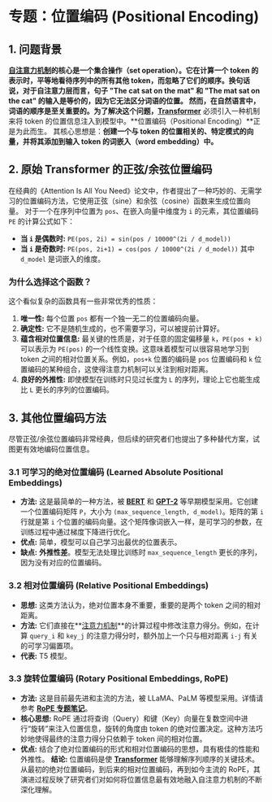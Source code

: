 # 专题：位置编码 (Positional Encoding)
## 1. 问题背景
**[自注意力机制](./Lecture1-Self-Attention.md)**的核心是一个集合操作（set operation）。它在计算一个 token 的表示时，平等地看待序列中的所有其他 token，而忽略了它们的顺序。换句话
说，对于自注意力层而言，句子 "The cat sat on the mat" 和 "The mat sat on the cat" 的输入是等价的，因为它无法区分词语的位置。
然而，在自然语言中，词语的顺序是至关重要的。为了解决这个问题，**[Transformer](./Lecture1-Transformer.md)** 必须引入一种机制来将 token 的位置信息注入到模型中。**位置编码（Positional Encoding）**正是为此而生。
其核心思想是：**创建一个与 token 的位置相关的、特定模式的向量，并将其添加到输入 token 的词嵌入（word embedding）中。**
## 2. 原始 Transformer 的正弦/余弦位置编码
在经典的《Attention Is All You Need》论文中，作者提出了一种巧妙的、无需学习的位置编码方法，它使用正弦（sine）和余弦（cosine）函数来生成位置向量。
对于一个在序列中位置为 `pos`、在嵌入向量中维度为 `i` 的元素，其位置编码 `PE` 的计算公式如下：
*   **当 `i` 是偶数时:** `PE(pos, 2i) = sin(pos / 10000^(2i / d_model))`
*   **当 `i` 是奇数时:** `PE(pos, 2i+1) = cos(pos / 10000^(2i / d_model))`
其中 `d_model` 是词嵌入的维度。
### 为什么选择这个函数？
这个看似复杂的函数具有一些非常优秀的性质：
1.  **唯一性:** 每个位置 `pos` 都有一个独一无二的位置编码向量。
2.  **确定性:** 它不是随机生成的，也不需要学习，可以被提前计算好。
3.  **蕴含相对位置信息:** 最关键的性质是，对于任意的固定偏移量 `k`，`PE(pos + k)` 可以表示为 `PE(pos)` 的一个线性变换。这意味着模型可以很容易地学习到 token 之间的相对位置关系。例如，`pos+k` 位置的编码是 `pos` 位置编码和 `k` 位置编码的某种组合，这使得注意力机制可以关注到相对距离。
4.  **良好的外推性:** 即使模型在训练时只见过长度为 `L` 的序列，理论上它也能生成比 `L` 更长的序列的位置编码。
## 3. 其他位置编码方法
尽管正弦/余弦位置编码非常经典，但后续的研究者们也提出了多种替代方案，试图更有效地编码位置信息。
### 3.1 可学习的绝对位置编码 (Learned Absolute Positional Embeddings)
*   **方法:** 这是最简单的一种方法，被 **[BERT](./Lecture1-BERT.md)** 和 **[GPT-2](./Lecture1-GPT-4.md)** 等早期模型采用。它创建一个位置编码矩阵 `P`，大小为 `(max_sequence_length, d_model)`。矩阵的第 `i` 行就是第 `i` 个位置的编码向量。这个矩阵像词嵌入一样，是可学习的参数，在训练过程中通过梯度下降进行优化。
*   **优点:** 简单，模型可以自己学习出最优的位置表示。
*   **缺点:** **外推性差**。模型无法处理比训练时 `max_sequence_length` 更长的序列，因为没有对应的位置编码。
### 3.2 相对位置编码 (Relative Positional Embeddings)
*   **思想:** 这类方法认为，绝对位置本身不重要，重要的是两个 token 之间的相对距离。
*   **方法:** 它们直接在**[注意力机制](./Lecture1-Self-Attention.md)**的计算过程中修改注意力得分。例如，在计算 `query_i` 和 `key_j` 的注意力得分时，额外加上一个只与相对距离 `i-j` 有关的可学习偏置项。
*   **代表:** T5 模型。
### 3.3 旋转位置编码 (Rotary Positional Embeddings, RoPE)
*   **方法:** 这是目前最先进和主流的方法，被 LLaMA、PaLM 等模型采用。详情请参考 **[RoPE 专题笔记](./Lecture1-Rotary-Positional-Embeddings.md)**。
*   **核心思想:** RoPE 通过将查询（Query）和键（Key）向量在复数空间中进行“旋转”来注入位置信息，旋转的角度由 token 的绝对位置决定。这种方法巧妙地使得最终的注意力得分只依赖于 token 间的相对位置。
*   **优点:** 结合了绝对位置编码的形式和相对位置编码的思想，具有极佳的性能和外推性。
**结论:** 位置编码是使 **[Transformer](./Lecture1-Transformer.md)** 能够理解序列顺序的关键技术。从最初的绝对位置编码，到后来的相对位置编码，再到如今主流的 RoPE，其演进过程反映了研究者们对如何将位置信息最有效地融入自注意力机制的不断深化理解。